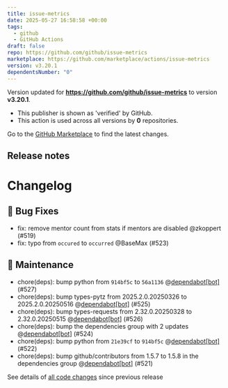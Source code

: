 ```yaml
---
title: issue-metrics
date: 2025-05-27 16:58:58 +00:00
tags:
  - github
  - GitHub Actions
draft: false
repo: https://github.com/github/issue-metrics
marketplace: https://github.com/marketplace/actions/issue-metrics
version: v3.20.1
dependentsNumber: "0"
---
```



Version updated for **https://github.com/github/issue-metrics** to version **v3.20.1**.
- This publisher is shown as 'verified' by GitHub.
- This action is used across all versions by **0** repositories.

Go to the [GitHub Marketplace](https://github.com/marketplace/actions/issue-metrics) to find the latest changes.

## Release notes

# Changelog
## 🐛 Bug Fixes

- fix: remove mentor count from stats if mentors are disabled @zkoppert (#519)
- fix: typo from `occured` to `occurred` @BaseMax (#523)

## 🧰 Maintenance

- chore(deps): bump python from `914bf5c` to `56a1136` @[dependabot[bot]](https://github.com/apps/dependabot) (#527)
- chore(deps): bump types-pytz from 2025.2.0.20250326 to 2025.2.0.20250516 @[dependabot[bot]](https://github.com/apps/dependabot) (#525)
- chore(deps): bump types-requests from 2.32.0.20250328 to 2.32.0.20250515 @[dependabot[bot]](https://github.com/apps/dependabot) (#526)
- chore(deps): bump the dependencies group with 2 updates @[dependabot[bot]](https://github.com/apps/dependabot) (#524)
- chore(deps): bump python from `21e39cf` to `914bf5c` @[dependabot[bot]](https://github.com/apps/dependabot) (#522)
- chore(deps): bump github/contributors from 1.5.7 to 1.5.8 in the dependencies group @[dependabot[bot]](https://github.com/apps/dependabot) (#521)

See details of [all code changes](https://github.com/github/issue-metrics/compare/v3.20.0...v3.20.1) since previous release


